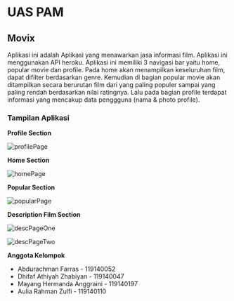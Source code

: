 # UAS PAM
## Movix

Aplikasi ini adalah Aplikasi yang menawarkan jasa informasi film. Aplikasi ini menggunakan API heroku.
Aplikasi ini memiliki 3 navigasi bar yaitu home, popular movie dan profile.
Pada home akan menampilkan keseluruhan film, dapat difilter berdasarkan genre. Kemudian di bagian popular movie akan ditampilkan secara berurutan film dari yang paling populer sampai yang paling rendah berdasarkan nilai ratingnya.
Lalu pada bagian profile terdapat informasi yang mencakup data penggguna (nama & photo profile).

### Tampilan Aplikasi

**Profile Section**

![profilePage](https://user-images.githubusercontent.com/90910028/171046894-8336ad4d-aa70-43fb-9481-0e57ef1d8ef7.jpeg)


**Home Section**

![homePage](https://user-images.githubusercontent.com/90910028/171047116-138869fb-2a39-4865-a930-7b0303502f2e.jpeg)


**Popular Section**

![popularPage](https://user-images.githubusercontent.com/90910028/171047145-79cdb58e-46ea-44e8-be40-0e0a16bce6c2.jpeg)


**Description Film Section**

![descPageOne](https://user-images.githubusercontent.com/90910028/171047184-fcbddac1-857b-4e16-b8ca-4c1bef1cbc55.jpeg)


![descPageTwo](https://user-images.githubusercontent.com/90910028/171047186-4013b606-17f2-429e-bf8d-1f908b1bfcb4.jpeg)


**Anggota Kelompok**
- Abdurachman Farras - 119140052
- Dhifaf Athiyah Zhabiyan - 119140047
- Mayang Hermanda Anggraini - 119140197
- Aulia Rahman Zulfi - 119140110
